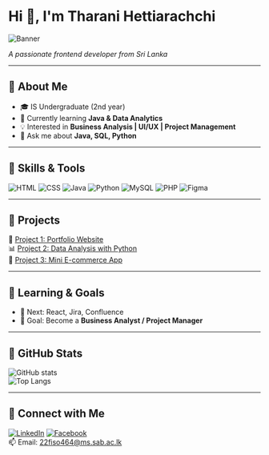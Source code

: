 # Hi 👋, I'm Tharani Hettiarachchi  

![Banner](<img width="851" height="315" alt="Simple Aesthetic Business Real Estate Facebook Cover" src="https://github.com/user-attachments/assets/d42c9014-7ecb-4f77-bb6f-6aab7f2598e8" />)


_A passionate frontend developer from Sri Lanka_

---

## 🔹 About Me
- 🎓 IS Undergraduate (2nd year)  
- 🌱 Currently learning **Java & Data Analytics**  
- 💡 Interested in **Business Analysis | UI/UX | Project Management**  
- 💬 Ask me about **Java, SQL, Python**  

---

## 🔹 Skills & Tools
![HTML](https://img.shields.io/badge/HTML5-E34F26?logo=html5&logoColor=white)
![CSS](https://img.shields.io/badge/CSS3-1572B6?logo=css3&logoColor=white)
![Java](https://img.shields.io/badge/Java-ED8B00?logo=openjdk&logoColor=white)
![Python](https://img.shields.io/badge/Python-3776AB?logo=python&logoColor=white)
![MySQL](https://img.shields.io/badge/MySQL-4479A1?logo=mysql&logoColor=white)
![PHP](https://img.shields.io/badge/PHP-777BB4?logo=php&logoColor=white)
![Figma](https://img.shields.io/badge/Figma-F24E1E?logo=figma&logoColor=white)

---

## 🔹 Projects
🚀 [Project 1: Portfolio Website](https://github.com/your-username/portfolio)  
📊 [Project 2: Data Analysis with Python](https://github.com/your-username/data-analysis)  
🛒 [Project 3: Mini E-commerce App](https://github.com/your-username/ecommerce-app)  

---

## 🔹 Learning & Goals
- 📘 Next: React, Jira, Confluence  
- 🎯 Goal: Become a **Business Analyst / Project Manager**

---

## 🔹 GitHub Stats
![GitHub stats](https://github-readme-stats.vercel.app/api?username=Tharani-Hettiarachchi&show_icons=true&theme=tokyonight)  
![Top Langs](https://github-readme-stats.vercel.app/api/top-langs/?username=harani-Hettiarachchi&layout=compact&theme=tokyonight)  

---

## 🔹 Connect with Me
[![LinkedIn](https://img.shields.io/badge/LinkedIn-0077B5?logo=linkedin&logoColor=white)](https://www.linkedin.com/in/tharani-udeshika-hettiarachchi-9bb93b33a?utm_source=share&utm_campaign=share_via&utm_content=profile&utm_medium=android_app)
[![Facebook](https://img.shields.io/badge/Facebook-1877F2?logo=facebook&logoColor=white)](https://www.facebook.com/share/1AsfqMsFUB/)  
📫 Email: [22fiso464@ms.sab.ac.lk](mailto:22fiso464@ms.sab.ac.lk)

